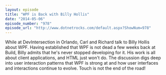 ```yaml
---
layout: episode
title: "WPF is Back with Billy Hollis"
date: "2014-05-06"
episode_number: "978"
episode_url: "http://www.dotnetrocks.com/default.aspx?ShowNum=978"
---
```


While at DevIntersection in Orlando, Carl and Richard talk to Billy Hollis about WPF. Having established that WPF is not dead a few weeks back at Build, Billy admits that he's never stopped developing for it. His work is all about client applications, and HTML just won't do. The discussion digs deep into user interaction patterns that WPF is strong at and how user interfaces and interactions continue to evolve. Touch is not the end of the road!
